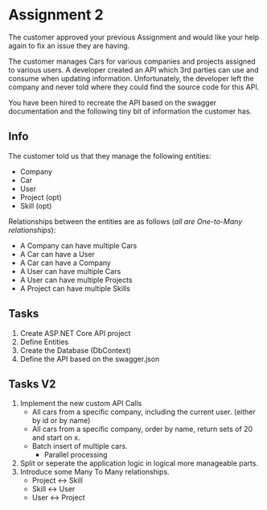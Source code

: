 # Assignment 2
The customer approved your previous Assignment and would like your help again to fix an issue they are having.

The customer manages Cars for various companies and projects assigned to various users. A developer created an API which 3rd parties can use and consume when updating information. 
Unfortunately, the developer left the company and never told where they could find the source code for this API. 

You have been hired to recreate the API based on the swagger documentation and the following tiny bit of information the customer has.

## Info

The customer told us that they manage the following entities:
* Company
* Car
* User 
* Project (opt)
* Skill (opt)

Relationships between the entities are as follows (*all are One-to-Many relationships*): 
* A Company can have multiple Cars
* A Car can have a User
* A Car can have a Company
* A User can have multiple Cars
* A User can have multiple Projects
* A Project can have multiple Skills

## Tasks

1. Create ASP.NET Core API project
2. Define Entities
3. Create the Database (DbContext)
4. Define the API based on the swagger.json

## Tasks V2

1. Implement the new custom API Calls
	* All cars from a specific company, including the current user. (either by id or by name)
	* All cars from a specific company, order by name, return sets of 20 and start on x.
	* Batch insert of multiple cars. 
		* Parallel processing
2. Split or seperate the application logic in logical more manageable parts.
3. Introduce some Many To Many relationships. 
	* Project <-> Skill
	* Skill <-> User
	* User <-> Project
